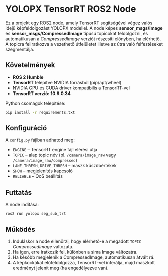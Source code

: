 # YOLOPX TensorRT ROS2 Node

Ez a projekt egy ROS2 node, amely TensorRT segítségével végez valós idejű képfeldolgozást YOLOPX modellel. A node képes **sensor\_msgs/Image** és **sensor\_msgs/CompressedImage** típusú topicokat feldolgozni, és automatikusan a *CompressedImage* verziót részesíti előnyben, ha elérhető.
A topicra feliratkozva a vezethető útfelületet illetve az útra való felfestéseket szegmentálja.

## Követelmények

- **ROS 2 Humble** 
- **TensorRT** telepítve NVIDIA forrásból (pip/apt/wheel)
- NVIDIA GPU és CUDA driver kompatibilis a TensorRT-vel
- **TensorRT verzió: 10.9.0.34**

Python csomagok telepítése:

```bash
pip install -r requirements.txt
```


## Konfiguráció

A `config.py` fájlban adhatod meg:

- `ENGINE` – TensorRT engine fájl elérési útja
- `TOPIC` – alap topic név (pl. `/camera/image_raw` vagy `/camera/image_raw/compressed`)
- `LANE_THRESH`, `DRIVE_THRESH` – maszk küszöbértékek
- `SHOW` – megjelenítés kapcsoló
- `RELIABLE` – QoS beállítás

## Futtatás

A node indítása:

```bash
ros2 run yolopx seg_sub_trt
```


## Működés

1. Induláskor a node ellenőrzi, hogy elérhető-e a megadott `TOPIC` *CompressedImage* változata.
2. Ha igen, erre iratkozik fel, különben a sima Image változatra.
3. Ha később megjelenik a CompressedImage, automatikusan átvált rá.
4. A képkockákat előfeldolgozza, TensorRT-vel inferálja, majd maszkolt eredményt jelenít meg (ha engedélyezve van).


